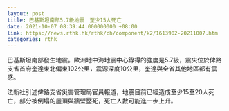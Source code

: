 ```yaml
---
layout: post
title: 巴基斯坦南部5.7級地震　至少15人死亡
date: 2021-10-07 08:39:44.000000000 +08:00
link: https://news.rthk.hk/rthk/ch/component/k2/1613902-20211007.htm
categories: rthk
---
```


巴基斯坦南部發生地震。歐洲地中海地震中心錄得的強度是5.7級，震央位於俾路支省首府奎達東北偏東102公里，震源深度10公里，奎達與全省其他地區都有震感。

法新社引述俾路支省災害管理局官員報道，地震目前已經造成至少15至20人死亡，部分被倒塌的屋頂與牆壁壓死，死亡人數可能進一步上升。
